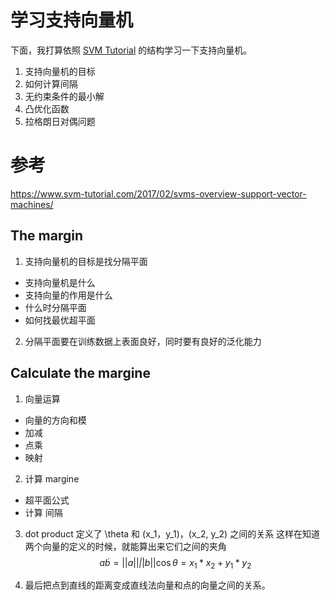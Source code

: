 # 学习支持向量机
下面，我打算依照 [SVM Tutorial](https://www.svm-tutorial.com/2017/02/svms-overview-support-vector-machines/) 的结构学习一下支持向量机。

1. 支持向量机的目标
2. 如何计算间隔
3. 无约束条件的最小解
4. 凸优化函数
5. 拉格朗日对偶问题

# 参考
https://www.svm-tutorial.com/2017/02/svms-overview-support-vector-machines/

## The margin
1. 支持向量机的目标是找分隔平面
 - 支持向量机是什么
 - 支持向量的作用是什么
 - 什么时分隔平面
 - 如何找最优超平面 
 

2. 分隔平面要在训练数据上表面良好，同时要有良好的泛化能力

## Calculate the margine

1. 向量运算
 - 向量的方向和模
 - 加减
 - 点乘
 - 映射

2. 计算 margine
 - 超平面公式
 - 计算 间隔

3. dot product 定义了 \theta 和 (x_1，y_1)，(x_2, y_2) 之间的关系
这样在知道两个向量的定义的时候，就能算出来它们之间的夹角
$$
a \dot b = ||a|| \dot ||b|| \cos \theta = x_1 * x_2 + y_1 * y_2
$$

4. 最后把点到直线的距离变成直线法向量和点的向量之间的关系。
